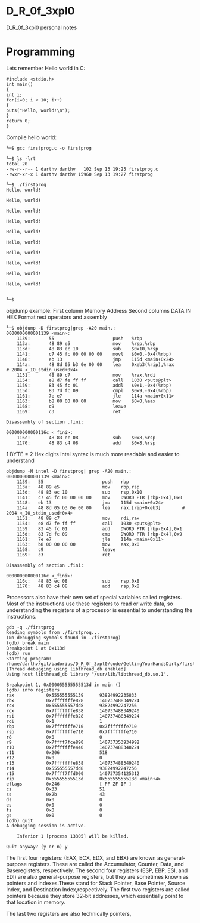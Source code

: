 # D_R_0f_3xpl0
D_R_0f_3xpl0 personal notes
# Programming

Lets remember  Hello world in C:

```code
#include <stdio.h>
int main()
{
int i;
for(i=0; i < 10; i++)
{
puts("Hello, world!\n");
}
return 0;
}
```

Compile hello world:

```shell
└─$ gcc firstprog.c -o firstprog
                                                                                                                 
└─$ ls -lrt
total 20
-rw-r--r-- 1 darthv darthv   102 Sep 13 19:25 firstprog.c
-rwxr-xr-x 1 darthv darthv 15960 Sep 13 19:27 firstprog
                                                                                                                 
└─$ ./firstprog 
Hello, world!

Hello, world!

Hello, world!

Hello, world!

Hello, world!

Hello, world!

Hello, world!

Hello, world!

Hello, world!

Hello, world!

                                                                                                                 
└─$ 

```
objdump example:
First column Memory Address
Second columns DATA IN HEX Format
rest operators and assembly

```shell
└─$ objdump -D firstprog|grep -A20 main.:
0000000000001139 <main>:
    1139:       55                      push   %rbp
    113a:       48 89 e5                mov    %rsp,%rbp
    113d:       48 83 ec 10             sub    $0x10,%rsp
    1141:       c7 45 fc 00 00 00 00    movl   $0x0,-0x4(%rbp)
    1148:       eb 13                   jmp    115d <main+0x24>
    114a:       48 8d 05 b3 0e 00 00    lea    0xeb3(%rip),%rax        # 2004 <_IO_stdin_used+0x4>
    1151:       48 89 c7                mov    %rax,%rdi
    1154:       e8 d7 fe ff ff          call   1030 <puts@plt>
    1159:       83 45 fc 01             addl   $0x1,-0x4(%rbp)
    115d:       83 7d fc 09             cmpl   $0x9,-0x4(%rbp)
    1161:       7e e7                   jle    114a <main+0x11>
    1163:       b8 00 00 00 00          mov    $0x0,%eax
    1168:       c9                      leave
    1169:       c3                      ret

Disassembly of section .fini:

000000000000116c <_fini>:
    116c:       48 83 ec 08             sub    $0x8,%rsp
    1170:       48 83 c4 08             add    $0x8,%rsp

```
1 BYTE = 2 Hex digits
Intel syntax is much more readable and easier to understand
```shell
objdump -M intel -D firstprog| grep -A20 main.:
0000000000001139 <main>:
    1139:	55                   	push   rbp
    113a:	48 89 e5             	mov    rbp,rsp
    113d:	48 83 ec 10          	sub    rsp,0x10
    1141:	c7 45 fc 00 00 00 00 	mov    DWORD PTR [rbp-0x4],0x0
    1148:	eb 13                	jmp    115d <main+0x24>
    114a:	48 8d 05 b3 0e 00 00 	lea    rax,[rip+0xeb3]        # 2004 <_IO_stdin_used+0x4>
    1151:	48 89 c7             	mov    rdi,rax
    1154:	e8 d7 fe ff ff       	call   1030 <puts@plt>
    1159:	83 45 fc 01          	add    DWORD PTR [rbp-0x4],0x1
    115d:	83 7d fc 09          	cmp    DWORD PTR [rbp-0x4],0x9
    1161:	7e e7                	jle    114a <main+0x11>
    1163:	b8 00 00 00 00       	mov    eax,0x0
    1168:	c9                   	leave
    1169:	c3                   	ret

Disassembly of section .fini:

000000000000116c <_fini>:
    116c:	48 83 ec 08          	sub    rsp,0x8
    1170:	48 83 c4 08          	add    rsp,0x8

```

Processors also have their own set of special variables called registers. Most of the instructions use these registers to read or write data, so understanding the registers of a processor is essential to understanding the instructions.

```shell
gdb -q ./firstprog 
Reading symbols from ./firstprog...
(No debugging symbols found in ./firstprog)
(gdb) break main
Breakpoint 1 at 0x113d
(gdb) run
Starting program: /home/darthv/git/badorius/D_R_0f_3xpl0/code/GettingYourHandsDirty/firstprog 
[Thread debugging using libthread_db enabled]
Using host libthread_db library "/usr/lib/libthread_db.so.1".

Breakpoint 1, 0x000055555555513d in main ()
(gdb) info registers
rax            0x555555555139      93824992235833
rbx            0x7fffffffe828      140737488349224
rcx            0x555555557dd8      93824992247256
rdx            0x7fffffffe838      140737488349240
rsi            0x7fffffffe828      140737488349224
rdi            0x1                 1
rbp            0x7fffffffe710      0x7fffffffe710
rsp            0x7fffffffe710      0x7fffffffe710
r8             0x0                 0
r9             0x7ffff7fce890      140737353934992
r10            0x7fffffffe440      140737488348224
r11            0x206               518
r12            0x0                 0
r13            0x7fffffffe838      140737488349240
r14            0x555555557dd8      93824992247256
r15            0x7ffff7ffd000      140737354125312
rip            0x55555555513d      0x55555555513d <main+4>
eflags         0x246               [ PF ZF IF ]
cs             0x33                51
ss             0x2b                43
ds             0x0                 0
es             0x0                 0
fs             0x0                 0
gs             0x0                 0
(gdb) quit
A debugging session is active.

	Inferior 1 [process 13305] will be killed.

Quit anyway? (y or n) y

```
The first four registers: 
(EAX, ECX, EDX, and EBX) are known as general-purpose registers. These are called the Accumulator, Counter, Data, and Baseregisters, respectively.
The second four registers 
(ESP, EBP, ESI, and EDI) are also general-purpose registers, but they are sometimes known as pointers and indexes.These stand for Stack Pointer, Base Pointer, Source Index, and Destination Index,respectively. The first two registers are called pointers because they store 32-bit
addresses, which essentially point to that location in memory.

The last two registers are also technically pointers,

